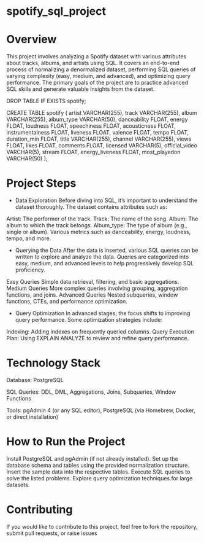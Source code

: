 # spotify_sql_project


# Overview
This project involves analyzing a Spotify dataset with various attributes about tracks, albums, and artists using SQL. It covers an end-to-end process of normalizing a denormalized dataset, performing SQL queries of varying complexity (easy, medium, and advanced), and optimizing query performance. The primary goals of the project are to practice advanced SQL skills and generate valuable insights from the dataset.


DROP TABLE IF EXISTS spotify;

CREATE TABLE spotify (
    artist VARCHAR(255),
    track VARCHAR(255),
    album VARCHAR(255),
    album_type VARCHAR(50),
    danceability FLOAT,
    energy FLOAT,
    loudness FLOAT,
    speechiness FLOAT,
    acousticness FLOAT,
    instrumentalness FLOAT,
    liveness FLOAT,
    valence FLOAT,
    tempo FLOAT,
    duration_min FLOAT,
    title VARCHAR(255),
    channel VARCHAR(255),
    views FLOAT,
    likes FLOAT,
    comments FLOAT,
    licensed VARCHAR(5),
    official_video VARCHAR(5),
    stream FLOAT,
    energy_liveness FLOAT,
    most_playedon VARCHAR(50) 
);




# Project Steps
* Data Exploration
Before diving into SQL, it’s important to understand the dataset thoroughly. The dataset contains attributes such as:

Artist: The performer of the track.
Track: The name of the song.
Album: The album to which the track belongs.
Album_type: The type of album (e.g., single or album).
Various metrics such as danceability, energy, loudness, tempo, and more.
* Querying the Data
After the data is inserted, various SQL queries can be written to explore and analyze the data. Queries are categorized into easy, medium, and advanced levels to help progressively develop SQL proficiency.

Easy Queries
Simple data retrieval, filtering, and basic aggregations.
Medium Queries
More complex queries involving grouping, aggregation functions, and joins.
Advanced Queries
Nested subqueries, window functions, CTEs, and performance optimization.
* Query Optimization
In advanced stages, the focus shifts to improving query performance. Some optimization strategies include:

Indexing: Adding indexes on frequently queried columns.
Query Execution Plan: Using EXPLAIN ANALYZE to review and refine query performance.




# Technology Stack
Database: PostgreSQL

SQL Queries: DDL, DML, Aggregations, Joins, Subqueries, Window Functions

Tools: pgAdmin 4 (or any SQL editor), PostgreSQL (via Homebrew, Docker, or direct installation)



# How to Run the Project
Install PostgreSQL and pgAdmin (if not already installed).
Set up the database schema and tables using the provided normalization structure.
Insert the sample data into the respective tables.
Execute SQL queries to solve the listed problems.
Explore query optimization techniques for large datasets.




# Contributing
If you would like to contribute to this project, feel free to fork the repository, submit pull requests, or raise issues
